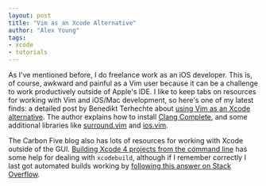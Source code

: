 ```yaml
---
layout: post
title: "Vim as an Xcode Alternative"
author: "Alex Young"
tags: 
- xcode
- tutorials
---
```


As I've mentioned before, I do freelance work as an iOS developer.  This is, of course, awkward and painful as a Vim user because it can be a challenge to work productively outside of Apple's IDE.  I like to keep tabs on resources for working with Vim and iOS/Mac development, so here's one of my latest finds: a detailed post by Benedikt Terhechte about [using Vim as an Xcode alternative](http://appventure.me/2013/01/use-vim-as-xcode-alternative-ios-mac-cocoa.html).   The author explains how to install [Clang Complete](https://github.com/Rip-Rip/clang_complete), and some additional libraries like [surround.vim](https://github.com/tpope/vim-surround) and [ios.vim](https://github.com/eraserhd/vim-ios).

The Carbon Five blog also has lots of resources for working with Xcode outside of the GUI.  [Building Xcode 4 projects from the command line](http://blog.carbonfive.com/2011/04/06/building-xcode-4-projects-from-the-command-line/) has some help for dealing with `xcodebuild`, although if I remember correctly I last got automated builds working by [following this answer on Stack Overflow](http://stackoverflow.com/a/5010680/306167).
